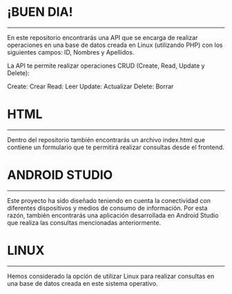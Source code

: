 # ¡BUEN DIA!
_______________________________________________________________________________________________________________________
En este repositorio encontrarás una API que se encarga de realizar operaciones en una base de datos creada en Linux (utilizando PHP) con los siguientes campos: ID, Nombres y Apellidos.

La API te permite realizar operaciones CRUD (Create, Read, Update y Delete):

Create: Crear
Read: Leer
Update: Actualizar
Delete: Borrar
# HTML
_________________________________________________________________________________________________________________________
Dentro del repositorio también encontrarás un archivo index.html que contiene un formulario que te permitirá realizar consultas desde el frontend.

# ANDROID STUDIO
__________________________________________________________________________________________________________________________
Este proyecto ha sido diseñado teniendo en cuenta la conectividad con diferentes dispositivos y medios de consumo de información. Por esta razón, también encontrarás una aplicación desarrollada en Android Studio que realiza las consultas mencionadas anteriormente.

# LINUX
___________________________________________________________________________________________________________________________
Hemos considerado la opción de utilizar Linux para realizar consultas en una base de datos creada en este sistema operativo.







